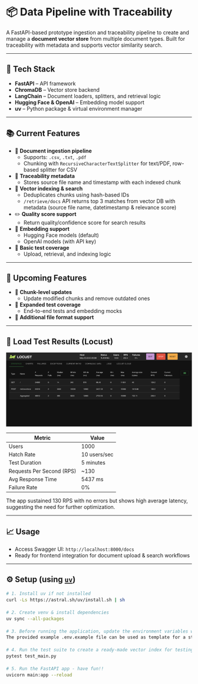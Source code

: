# 📦 Data Pipeline with Traceability

A FastAPI-based prototype ingestion and traceability pipeline to create and manage a **document vector store** from multiple document types. Built for traceability with metadata and supports vector similarity search.

---

## 🚀 Tech Stack

- **FastAPI** – API framework
- **ChromaDB** – Vector store backend
- **LangChain** – Document loaders, splitters, and retrieval logic
- **Hugging Face & OpenAI** – Embedding model support
- **uv** – Python package & virtual environment manager

---

## 📚 Current Features

- 🔄 **Document ingestion pipeline**
  - Supports: `.csv`, `.txt`, `.pdf`
  - Chunking with `RecursiveCharacterTextSplitter` for text/PDF, row-based splitter for CSV
- 🔖 **Traceability metadata**
  - Stores source file name and timestamp with each indexed chunk
- 🧠 **Vector indexing & search**
  - Deduplicates chunks using hash-based IDs
  - `/retrieve/docs` API returns top 3 matches from vector DB with metadata (source file name, datetimestamp & relevance score)
- ✏️ **Quality score support**
  - Return quality/confidence score for search results
- 🔐 **Embedding support**
  - Hugging Face models (default)
  - OpenAI models (with API key)
- 🧪 **Basic test coverage**
  - Upload, retrieval, and indexing logic


---

## 🔮 Upcoming Features

- 🔄 **Chunk-level updates**
  - Update modified chunks and remove outdated ones
- 🧪 **Expanded test coverage**
  - End-to-end tests and embedding mocks
- 📁 **Additional file format support**

---

## 🚀 Load Test Results (Locust)

![Load Test](./docs/load-test.png)

| Metric                   | Value               |
|--------------------------|---------------------|
| Users                    | 1000                |
| Hatch Rate               | 10 users/sec       |
| Test Duration            | 5 minutes          |
| Requests Per Second (RPS)| ~130                |
| Avg Response Time        | 5437 ms             |
| Failure Rate             | 0%                  |


The app sustained 130 RPS with no errors but shows high average latency, suggesting the need for further optimization.

---

## 📈 Usage

- Access Swagger UI:
  `http://localhost:8000/docs`
- Ready for frontend integration for document upload & search workflows

---

## ⚙️ Setup (using [`uv`](https://github.com/astral-sh/uv))

```bash
# 1. Install uv if not installed
curl -Ls https://astral.sh/uv/install.sh | sh

# 2. Create venv & install dependencies
uv sync --all-packages

# 3. Before running the application, update the environment variables with your own subscription details.
The provided example .env.example file can be used as template for a standard test suite setup and for running the retrieval API.

# 4. Run the test suite to create a ready-made vector index for testing the application via Swagger:
pytest test_main.py

# 5. Run the FastAPI app - have fun!!
uvicorn main:app --reload
